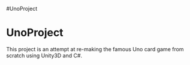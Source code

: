 #UnoProject
# UnoProject
This project is an attempt at re-making the famous Uno card game from scratch using Unity3D and C#.
